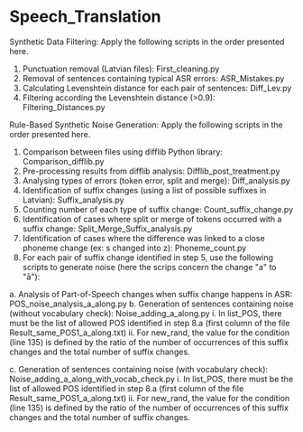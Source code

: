 # Speech_Translation

Synthetic Data Filtering:
Apply the following scripts in the order presented here.
  1.	Punctuation removal (Latvian files): First_cleaning.py
  2.	Removal of sentences containing typical ASR errors: ASR_Mistakes.py
  3.	Calculating Levenshtein distance for each pair of sentences: Diff_Lev.py
  4.	Filtering according the Levenshtein distance (>0.9): Filtering_Distances.py


Rule-Based Synthetic Noise Generation:
Apply the following scripts in the order presented here.
  1.	Comparison between files using difflib Python library: Comparison_difflib.py
  2.	Pre-processing results from difflib analysis: Difflib_post_treatment.py
  3.	Analysing types of errors (token error, split and merge): Diff_analysis.py
  4.	Identification of suffix changes (using a list of possible suffixes in Latvian): Suffix_analysis.py
  5.	Counting number of each type of suffix change: Count_suffix_change.py
  6.	Identification of cases where split or merge of tokens occurred with a suffix change: Split_Merge_Suffix_analysis.py 
  7.	Identification of cases where the difference was linked to a close phoneme change (ex: s changed into z): Phoneme_count.py
  8.	For each pair of suffix change identified in step 5, use the following scripts to generate noise (here the scrips concern the change "a" to "ā"):
  
  a.	Analysis of Part-of-Speech changes when suffix change happens in ASR: POS_noise_analysis_a_along.py
  b.	Generation of sentences containing noise (without vocabulary check): Noise_adding_a_along.py
        i.	In list_POS, there must be the list of allowed POS identified in step 8.a (first column of the file Result_same_POS1_a_along.txt)
        ii.	For new_rand, the value for the condition (line 135) is defined by the ratio of the number of occurrences of this suffix changes and the total number of suffix changes. 
  
  c.	Generation of sentences containing noise (with vocabulary check): Noise_adding_a_along_with_vocab_check.py
       i.	In list_POS, there must be the list of allowed POS identified in step 8.a (first column of the file Result_same_POS1_a_along.txt)
       ii.	For new_rand, the value for the condition (line 135) is defined by the ratio of the number of occurrences of this suffix changes and the total number of suffix changes.

